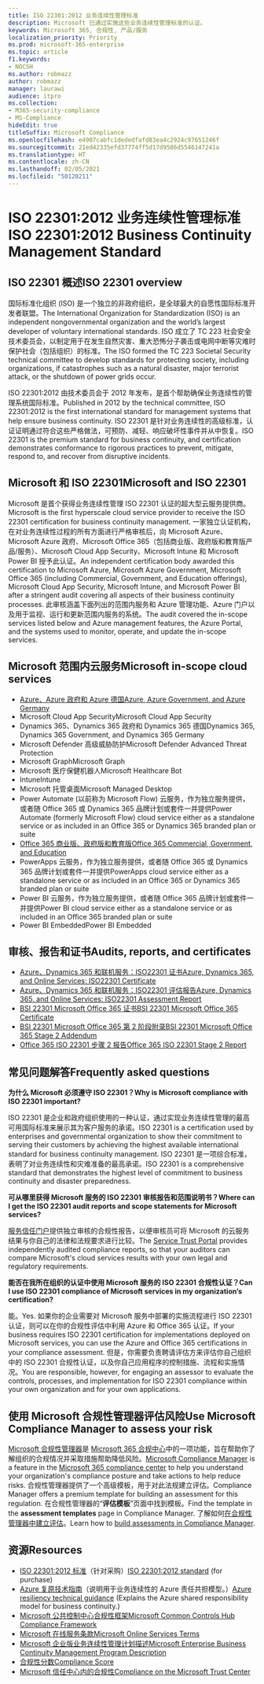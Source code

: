 ```yaml
---
title: ISO 22301:2012 业务连续性管理标准
description: Microsoft 已通过实施这些业务连续性管理标准的认证。
keywords: Microsoft 365, 合规性, 产品/服务
localization_priority: Priority
ms.prod: microsoft-365-enterprise
ms.topic: article
f1.keywords:
- NOCSH
ms.author: robmazz
author: robmazz
manager: laurawi
audience: itpro
ms.collection:
- M365-security-compliance
- MS-Compliance
hideEdit: true
titleSuffix: Microsoft Compliance
ms.openlocfilehash: e4907cabfc1dededfafd83ea4c2924c97651246f
ms.sourcegitcommit: 21ed42335efd37774ff5d17d9586d5546147241a
ms.translationtype: HT
ms.contentlocale: zh-CN
ms.lasthandoff: 02/05/2021
ms.locfileid: "50120211"
---
```

# <a name="iso-223012012-business-continuity-management-standard"></a><span data-ttu-id="9caee-104">ISO 22301:2012 业务连续性管理标准</span><span class="sxs-lookup"><span data-stu-id="9caee-104">ISO 22301:2012 Business Continuity Management Standard</span></span>

## <a name="iso-22301-overview"></a><span data-ttu-id="9caee-105">ISO 22301 概述</span><span class="sxs-lookup"><span data-stu-id="9caee-105">ISO 22301 overview</span></span>

<span data-ttu-id="9caee-106">国际标准化组织 (ISO) 是一个独立的非政府组织，是全球最大的自愿性国际标准开发者联盟。</span><span class="sxs-lookup"><span data-stu-id="9caee-106">The International Organization for Standardization (ISO) is an independent nongovernmental organization and the world’s largest developer of voluntary international standards.</span></span> <span data-ttu-id="9caee-107">ISO 成立了 TC 223 社会安全技术委员会，以制定用于在发生自然灾害、重大恐怖分子袭击或电网中断等灾难时保护社会（包括组织）的标准。</span><span class="sxs-lookup"><span data-stu-id="9caee-107">The ISO formed the TC 223 Societal Security technical committee to develop standards for protecting society, including organizations, if catastrophes such as a natural disaster, major terrorist attack, or the shutdown of power grids occur.</span></span>

<span data-ttu-id="9caee-108">ISO 22301:2012 由技术委员会于 2012 年发布，是首个帮助确保业务连续性的管理系统国际标准。</span><span class="sxs-lookup"><span data-stu-id="9caee-108">Published in 2012 by the technical committee, ISO 22301:2012 is the first international standard for management systems that help ensure business continuity.</span></span> <span data-ttu-id="9caee-109">ISO 22301 是针对业务连续性的高级标准，认证证明通过符合这些严格做法，可预防、减轻、响应破坏性事件并从中恢复。</span><span class="sxs-lookup"><span data-stu-id="9caee-109">ISO 22301 is the premium standard for business continuity, and certification demonstrates conformance to rigorous practices to prevent, mitigate, respond to, and recover from disruptive incidents.</span></span>

## <a name="microsoft-and-iso-22301"></a><span data-ttu-id="9caee-110">Microsoft 和 ISO 22301</span><span class="sxs-lookup"><span data-stu-id="9caee-110">Microsoft and ISO 22301</span></span>

<span data-ttu-id="9caee-111">Microsoft 是首个获得业务连续性管理 ISO 22301 认证的超大型云服务提供商。</span><span class="sxs-lookup"><span data-stu-id="9caee-111">Microsoft is the first hyperscale cloud service provider to receive the ISO 22301 certification for business continuity management.</span></span> <span data-ttu-id="9caee-112">一家独立认证机构，在对业务连续性过程的所有方面进行严格审核后，向 Microsoft Azure、Microsoft Azure 政府、Microsoft Office 365（包括商业版、政府版和教育版产品/服务）、Microsoft Cloud App Security、Microsoft Intune 和 Microsoft Power BI 授予此认证。</span><span class="sxs-lookup"><span data-stu-id="9caee-112">An independent certification body awarded this certification to Microsoft Azure, Microsoft Azure Government, Microsoft Office 365 (including Commercial, Government, and Education offerings), Microsoft Cloud App Security, Microsoft Intune, and Microsoft Power BI after a stringent audit covering all aspects of their business continuity processes.</span></span> <span data-ttu-id="9caee-113">此审核涵盖下面列出的范围内服务和 Azure 管理功能、Azure 门户以及用于监视、运行和更新范围内服务的系统。</span><span class="sxs-lookup"><span data-stu-id="9caee-113">The audit covered the in-scope services listed below and Azure management features, the Azure Portal, and the systems used to monitor, operate, and update the in-scope services.</span></span>

## <a name="microsoft-in-scope-cloud-services"></a><span data-ttu-id="9caee-114">Microsoft 范围内云服务</span><span class="sxs-lookup"><span data-stu-id="9caee-114">Microsoft in-scope cloud services</span></span>

- [<span data-ttu-id="9caee-115">Azure、Azure 政府和 Azure 德国</span><span class="sxs-lookup"><span data-stu-id="9caee-115">Azure, Azure Government, and Azure Germany</span></span>](https://aka.ms/AzureCompliance)
- <span data-ttu-id="9caee-116">Microsoft Cloud App Security</span><span class="sxs-lookup"><span data-stu-id="9caee-116">Microsoft Cloud App Security</span></span>
- <span data-ttu-id="9caee-117">Dynamics 365、Dynamics 365 政府和 Dynamics 365 德国</span><span class="sxs-lookup"><span data-stu-id="9caee-117">Dynamics 365, Dynamics 365 Government, and Dynamics 365 Germany</span></span>
- <span data-ttu-id="9caee-118">Microsoft Defender 高级威胁防护</span><span class="sxs-lookup"><span data-stu-id="9caee-118">Microsoft Defender Advanced Threat Protection</span></span>
- <span data-ttu-id="9caee-119">Microsoft Graph</span><span class="sxs-lookup"><span data-stu-id="9caee-119">Microsoft Graph</span></span>
- <span data-ttu-id="9caee-120">Microsoft 医疗保健机器人</span><span class="sxs-lookup"><span data-stu-id="9caee-120">Microsoft Healthcare Bot</span></span>
- <span data-ttu-id="9caee-121">Intune</span><span class="sxs-lookup"><span data-stu-id="9caee-121">Intune</span></span>
- <span data-ttu-id="9caee-122">Microsoft 托管桌面</span><span class="sxs-lookup"><span data-stu-id="9caee-122">Microsoft Managed Desktop</span></span>
- <span data-ttu-id="9caee-123">Power Automate (以前称为 Microsoft Flow) 云服务，作为独立服务提供，或者随 Office 365 或 Dynamics 365 品牌计划或套件一并提供</span><span class="sxs-lookup"><span data-stu-id="9caee-123">Power Automate (formerly Microsoft Flow) cloud service either as a standalone service or as included in an Office 365 or Dynamics 365 branded plan or suite</span></span>
- [<span data-ttu-id="9caee-124">Office 365 商业版、政府版和教育版</span><span class="sxs-lookup"><span data-stu-id="9caee-124">Office 365 Commercial, Government, and Education</span></span>](https://go.microsoft.com/fwlink/p/?linkid=2077751)
- <span data-ttu-id="9caee-125">PowerApps 云服务，作为独立服务提供，或者随 Office 365 或 Dynamics 365 品牌计划或套件一并提供</span><span class="sxs-lookup"><span data-stu-id="9caee-125">PowerApps cloud service either as a standalone service or as included in an Office 365 or Dynamics 365 branded plan or suite</span></span>
- <span data-ttu-id="9caee-126">Power BI 云服务，作为独立服务提供，或者随 Office 365 品牌计划或套件一并提供</span><span class="sxs-lookup"><span data-stu-id="9caee-126">Power BI cloud service either as a standalone service or as included in an Office 365 branded plan or suite</span></span>
- <span data-ttu-id="9caee-127">Power BI Embedded</span><span class="sxs-lookup"><span data-stu-id="9caee-127">Power BI Embedded</span></span>

## <a name="audits-reports-and-certificates"></a><span data-ttu-id="9caee-128">审核、报告和证书</span><span class="sxs-lookup"><span data-stu-id="9caee-128">Audits, reports, and certificates</span></span>

- [<span data-ttu-id="9caee-129">Azure、Dynamics 365 和联机服务：ISO22301 证书</span><span class="sxs-lookup"><span data-stu-id="9caee-129">Azure, Dynamics 365, and Online Services: ISO22301 Certificate</span></span>](https://aka.ms/azureiso22301cert)
- [<span data-ttu-id="9caee-130">Azure、Dynamics 365 和联机服务：ISO22301 评估报告</span><span class="sxs-lookup"><span data-stu-id="9caee-130">Azure, Dynamics 365, and Online Services: ISO22301 Assessment Report</span></span>](https://aka.ms/azureiso22301report)
- [<span data-ttu-id="9caee-131">BSI 22301 Microsoft Office 365 证书</span><span class="sxs-lookup"><span data-stu-id="9caee-131">BSI 22301 Microsoft Office 365 Certificate</span></span>](https://go.microsoft.com/fwlink/p/?linkid=2092109)
- [<span data-ttu-id="9caee-132">BSI 22301 Microsoft Office 365 第 2 阶段附录</span><span class="sxs-lookup"><span data-stu-id="9caee-132">BSI 22301 Microsoft Office 365 Stage 2 Addendum</span></span>](https://go.microsoft.com/fwlink/p/?linkid=2092209)
- [<span data-ttu-id="9caee-133">Office 365 ISO 22301 步骤 2 报告</span><span class="sxs-lookup"><span data-stu-id="9caee-133">Office 365 ISO 22301 Stage 2 Report</span></span>](https://go.microsoft.com/fwlink/p/?linkid=2092211)

## <a name="frequently-asked-questions"></a><span data-ttu-id="9caee-134">常见问题解答</span><span class="sxs-lookup"><span data-stu-id="9caee-134">Frequently asked questions</span></span>

<span data-ttu-id="9caee-135">**为什么 Microsoft 必须遵守 ISO 22301？**</span><span class="sxs-lookup"><span data-stu-id="9caee-135">**Why is Microsoft compliance with ISO 22301 important?**</span></span>

<span data-ttu-id="9caee-136">ISO 22301 是企业和政府组织使用的一种认证，通过实现业务连续性管理的最高可用国际标准来展示其为客户服务的承诺。</span><span class="sxs-lookup"><span data-stu-id="9caee-136">ISO 22301 is a certification used by enterprises and governmental organization to show their commitment to serving their customers by achieving the highest available international standard for business continuity management.</span></span> <span data-ttu-id="9caee-137">ISO 22301 是一项综合标准，表明了对业务连续性和灾难准备的最高承诺。</span><span class="sxs-lookup"><span data-stu-id="9caee-137">ISO 22301 is a comprehensive standard that demonstrates the highest level of commitment to business continuity and disaster preparedness.</span></span>

<span data-ttu-id="9caee-138">**可从哪里获得 Microsoft 服务的 ISO 22301 审核报告和范围说明书？**</span><span class="sxs-lookup"><span data-stu-id="9caee-138">**Where can I get the ISO 22301 audit reports and scope statements for Microsoft services?**</span></span>

<span data-ttu-id="9caee-139">[服务信任门户](https://aka.ms/stphelp)提供独立审核的合规性报告，以便审核员可将 Microsoft 的云服务结果与你自己的法律和法规要求进行比较。</span><span class="sxs-lookup"><span data-stu-id="9caee-139">The [Service Trust Portal](https://aka.ms/stphelp) provides independently audited compliance reports, so that your auditors can compare Microsoft's cloud services results with your own legal and regulatory requirements.</span></span>

<span data-ttu-id="9caee-140">**能否在我所在组织的认证中使用 Microsoft 服务的 ISO 22301 合规性认证？**</span><span class="sxs-lookup"><span data-stu-id="9caee-140">**Can I use ISO 22301 compliance of Microsoft services in my organization’s certification?**</span></span>

<span data-ttu-id="9caee-141">能。</span><span class="sxs-lookup"><span data-stu-id="9caee-141">Yes.</span></span> <span data-ttu-id="9caee-142">如果你的企业需要对 Microsoft 服务中部署的实施流程进行 ISO 22301 认证，则可以在你的合规性评估中利用 Azure 和 Office 365 认证。</span><span class="sxs-lookup"><span data-stu-id="9caee-142">If your business requires ISO 22301 certification for implementations deployed on Microsoft services, you can use the Azure and Office 365 certifications in your compliance assessment.</span></span> <span data-ttu-id="9caee-143">但是，你需要负责聘请评估方来评估你自己组织中的 ISO 22301 合规性认证，以及你自己应用程序的控制措施、流程和实施情况。</span><span class="sxs-lookup"><span data-stu-id="9caee-143">You are responsible, however, for engaging an assessor to evaluate the controls, processes, and implementation for ISO 22301 compliance within your own organization and for your own applications.</span></span>

## <a name="use-microsoft-compliance-manager-to-assess-your-risk"></a><span data-ttu-id="9caee-144">使用 Microsoft 合规性管理器评估风险</span><span class="sxs-lookup"><span data-stu-id="9caee-144">Use Microsoft Compliance Manager to assess your risk</span></span>

<span data-ttu-id="9caee-145">[Microsoft 合规性管理器](/microsoft-365/compliance/compliance-manager)是 [Microsoft 365 合规中心](/microsoft-365/compliance/microsoft-365-compliance-center)中的一项功能，旨在帮助你了解组织的合规情况并采取措施帮助降低风险。</span><span class="sxs-lookup"><span data-stu-id="9caee-145">[Microsoft Compliance Manager](/microsoft-365/compliance/compliance-manager) is a feature in the [Microsoft 365 compliance center](/microsoft-365/compliance/microsoft-365-compliance-center) to help you understand your organization's compliance posture and take actions to help reduce risks.</span></span> <span data-ttu-id="9caee-146">合规性管理器提供了一个高级模板，用于对此法规建立评估。</span><span class="sxs-lookup"><span data-stu-id="9caee-146">Compliance Manager offers a premium template for building an assessment for this regulation.</span></span> <span data-ttu-id="9caee-147">在合规性管理器的“**评估模板**”页面中找到模板。</span><span class="sxs-lookup"><span data-stu-id="9caee-147">Find the template in the **assessment templates** page in Compliance Manager.</span></span> <span data-ttu-id="9caee-148">了解如何[在合规性管理器中建立评估](/microsoft-365/compliance/compliance-manager-assessments)。</span><span class="sxs-lookup"><span data-stu-id="9caee-148">Learn how to [build assessments in Compliance Manager](/microsoft-365/compliance/compliance-manager-assessments).</span></span>

## <a name="resources"></a><span data-ttu-id="9caee-149">资源</span><span class="sxs-lookup"><span data-stu-id="9caee-149">Resources</span></span>

- <span data-ttu-id="9caee-150">[ISO 22301:2012 标准](https://www.iso.org/iso/home/store/catalogue_tc/catalogue_detail.htm?csnumber=50038)（针对采购）</span><span class="sxs-lookup"><span data-stu-id="9caee-150">[ISO 22301:2012 standard](https://www.iso.org/iso/home/store/catalogue_tc/catalogue_detail.htm?csnumber=50038) (for purchase)</span></span>
- <span data-ttu-id="9caee-151">[Azure 复原技术指南](/azure/architecture/framework/resiliency/overview)（说明用于业务连续性的 Azure 责任共担模型。）</span><span class="sxs-lookup"><span data-stu-id="9caee-151">[Azure resiliency technical guidance](/azure/architecture/framework/resiliency/overview) (Explains the Azure shared responsibility model for business continuity.)</span></span>
- [<span data-ttu-id="9caee-152">Microsoft 公共控制中心合规性框架</span><span class="sxs-lookup"><span data-stu-id="9caee-152">Microsoft Common Controls Hub Compliance Framework</span></span>](https://www.microsoft.com/trustcenter/common-controls-hub)
- [<span data-ttu-id="9caee-153">Microsoft 在线服务条款</span><span class="sxs-lookup"><span data-stu-id="9caee-153">Microsoft Online Services Terms</span></span>](https://aka.ms/Online-Services-Terms)
- [<span data-ttu-id="9caee-154">Microsoft 企业版业务连续性管理计划描述</span><span class="sxs-lookup"><span data-stu-id="9caee-154">Microsoft Enterprise Business Continuity Management Program Description</span></span>](https://go.microsoft.com/fwlink/p/?linkid=2092212)
- [<span data-ttu-id="9caee-155">合规性分数</span><span class="sxs-lookup"><span data-stu-id="9caee-155">Compliance Score</span></span>](/microsoft-365/compliance/compliance-manager)
- [<span data-ttu-id="9caee-156">Microsoft 信任中心内的合规性</span><span class="sxs-lookup"><span data-stu-id="9caee-156">Compliance on the Microsoft Trust Center</span></span>](https://www.microsoft.com/trust-center/compliance/compliance-overview)
